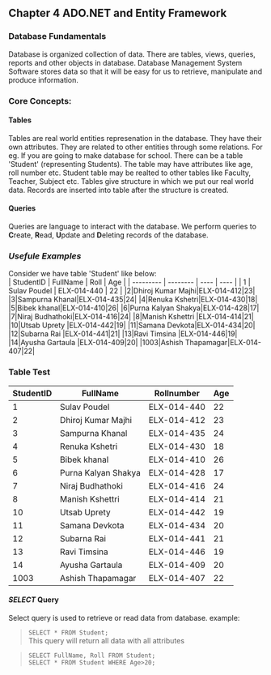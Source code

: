 ## Chapter 4 ADO.NET and Entity Framework
### Database Fundamentals
Database is organized collection of data. There are tables, views, queries, reports and other objects in database.
Database Management System Software stores data so that it will be easy for us to retrieve, manipulate and produce information.
### Core Concepts:
#### Tables
Tables are real world entities represenation in the database. They have their own attributes. They are related to other entities through some relations. 
For eg. If you are going to make database for school. There can be a table 'Student' (representing Students). The table may have attributes like age, roll number etc. Student table may be realted to other tables like Faculty, Teacher, Subject etc.
Tables give structure in which we put our real world data. Records are inserted into table after the structure is created.
#### Queries
Queries are language to interact with the database. We perform queries to **C**reate, **R**ead, **U**pdate and **D**eleting records of the database.
### *Usefule Examples* ###
Consider we have table 'Student' like below:  
| StudentID | FullName | Roll | Age |
| --------- | -------- | ---- | ---- |
| 1 | Sulav Poudel | ELX-014-440 | 22 |
|2|Dhiroj Kumar Majhi|ELX-014-412|23|
|3|Sampurna Khanal|ELX-014-435|24|
|4|Renuka Kshetri|ELX-014-430|18|
|5|Bibek khanal|ELX-014-410|26|
|6|Purna Kalyan Shakya|ELX-014-428|17|
|7|Niraj Budhathoki|ELX-014-416|24|
|8|Manish Kshettri |ELX-014-414|21|
|10|Utsab Uprety |ELX-014-442|19|
|11|Samana Devkota|ELX-014-434|20|
|12|Subarna Rai |ELX-014-441|21|
|13|Ravi Timsina |ELX-014-446|19|
|14|Ayusha Gartaula |ELX-014-409|20|
|1003|Ashish Thapamagar|ELX-014-407|22|

### Table Test ###
| StudentID | FullName | Rollnumber | Age |
| ------ | ----------- | ------ | ---- |
| 1 | Sulav Poudel | ELX-014-440 | 22 |
|2|Dhiroj Kumar Majhi|ELX-014-412|23|
|3|Sampurna Khanal|ELX-014-435|24|
|4|Renuka Kshetri|ELX-014-430|18|
|5|Bibek khanal|ELX-014-410|26|
|6|Purna Kalyan Shakya|ELX-014-428|17|
|7|Niraj Budhathoki|ELX-014-416|24|
|8|Manish Kshettri |ELX-014-414|21|
|10|Utsab Uprety |ELX-014-442|19|
|11|Samana Devkota|ELX-014-434|20|
|12|Subarna Rai |ELX-014-441|21|
|13|Ravi Timsina |ELX-014-446|19|
|14|Ayusha Gartaula |ELX-014-409|20|
|1003|Ashish Thapamagar|ELX-014-407|22|
#### *SELECT* Query ###
Select query is used to retrieve or read data from database.
example:  
>   `SELECT * FROM Student;`  
This query will return all data with all attributes
  
>   `SELECT FullName, Roll FROM Student;`  
>   `SELECT * FROM Student WHERE Age>20;`

